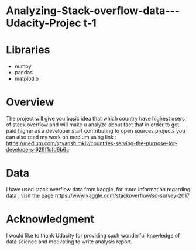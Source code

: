 # Analyzing-Stack-overflow-data---Udacity-Projec t-1
# Libraries
- numpy
- pandas
- matplotlib
# Overview
The project will give you basic idea that which country have highest users of stack overflow and will make u analyze about fact that in order to get paid higher as a developer start contributing to open sources projects
you can also read my work on medium using link : https://medium.com/@vansh.mklv/countries-serving-the-purpose-for-developers-929f1cfd9b6a
# Data
I have used stack overflow data from kaggle, for more information regarding data , visit the page https://www.kaggle.com/stackoverflow/so-survey-2017
# Acknowledgment
I would like to thank Udacity for providing such wonderful knowledge of data science and motivating to write analysis report.
